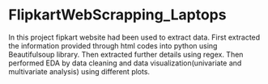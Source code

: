 # FlipkartWebScrapping_Laptops

In this project fipkart website had been used to extract data. First extracted the information provided through html codes into 
python using Beautifulsoup library. Then extracted further details using regex. Then performed EDA by data cleaning and data 
visualization(univariate and multivariate analysis) using different plots.

